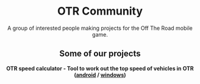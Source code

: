<div align="center">

# OTR Community

A group of interested people making projects for the Off The Road mobile game.

## Some of our projects

**OTR speed calculator - Tool to work out the top speed of vehicles in OTR ([android](https://github.com/otr-community/android) / [windows](https://github.com/otr-community/windows))**

</div>
